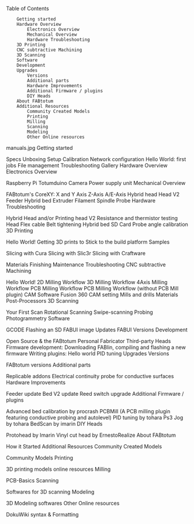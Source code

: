 
Table of Contents

        Getting started
        Hardware Overview
            Electronics Overview
            Mechanical Overview
            Hardware Troubleshooting
        3D Printing
        CNC subtractive Machining
        3D Scanning
        Software
        Development
        Upgrades
            Versions
            Additional parts
            Hardware Improvements
            Additional Firmware / plugins
            DIY Heads
        About FABtotum
        Additional Resources
            Community Created Models
            Printing
            Milling
            Scanning
            Modeling
            Other Online resources

manuals.jpg
Getting started

Specs
Unboxing
Setup
Calibration
Network configuration
Hello World: first jobs
File management
Troubleshooting
Gallery
Hardware Overview
Electronics Overview

Raspberry Pi
Totumduino
Camera
Power supply unit
Mechanical Overview

FABtotum's CoreXY: X and Y Axis
Z-Axis
A/E-Axis
Hybrid head
Head V2
Feeder
Hybrid bed
Extruder
Filament
Spindle
Probe
Hardware Troubleshooting

Hybrid Head and/or Printing head V2
Resistance and thermistor testing
Head Flex cable
Belt tightening
Hybrid bed
SD Card
Probe angle calibration
3D Printing

Hello World!
Getting 3D prints to Stick to the build platform
Samples


Slicing with Cura
Slicing with Slic3r
Slicing with Craftware


Materials
Finishing
Maintenance
Troubleshooting
CNC subtractive Machining

Hello World!
2D Milling Workflow
3D Milling Workflow
4Axis Milling Workflow
PCB Milling Workflow
PCB Milling Workflow (without PCB Mill plugin)
CAM Software
Fusion 360 CAM setting
Mills and drills
Materials
Post-Processors
3D Scanning

Your First Scan
Rotational Scanning
Swipe-scanning
Probing
Photogrammetry
Software

GCODE
Flashing an SD FABUI image
Updates
FABUI Versions
Development

Open Source & the FABtotum Personal Fabricator
Third-party Heads
Firmware development: Downloading FABlin, compiling and flashing a new firmware
Writing plugins: Hello world
PID tuning
Upgrades
Versions

FABtotum versions
Additional parts

Replicable addons
Electrical continuity probe for conductive surfaces
Hardware Improvements

Feeder update
Bed V2 update
Reed switch upgrade
Additional Firmware / plugins

Advanced bed calibration by procrash
PCBMill (A PCB milling plugin featuring conductive probing and autolevel)
PID tuning by tohara
Ps3 Jog by tohara
BedScan by imarin
DIY Heads

Protohead by Imarin
Vinyl cut head by ErnestoRealize
About FABtotum

How it Started
Additional Resources
Community Created Models

Community Models
Printing

3D printing models online resources
Milling

PCB-Basics
Scanning

Softwares for 3D scanning
Modeling

3D Modeling softwares
Other Online resources

DokuWiki syntax & Formatting 